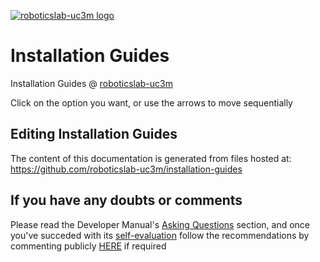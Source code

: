 [![roboticslab-uc3m logo](assets/roboticslab-banner-350px.png)](https://github.com/roboticslab-uc3m)

# Installation Guides

Installation Guides @ [roboticslab-uc3m](https://github.com/roboticslab-uc3m)

Click on the option you want, or use the arrows to move sequentially

## Editing Installation Guides

The content of this documentation is generated from files hosted at: <https://github.com/roboticslab-uc3m/installation-guides>

## If you have any doubts or comments

Please read the Developer Manual's [Asking Questions](https://robots.uc3m.es/developer-manual/asking-questions.html) section, and once you've succeded with its [self-evaluation](https://robots.uc3m.es/developer-manual/asking-questions.html#self-evaluation-time) follow the recommendations by commenting publicly [HERE](https://github.com/roboticslab-uc3m/installation-guides/issues/new) if required
